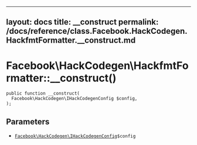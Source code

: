 
***

layout: docs
title: __construct
permalink: /docs/reference/class.Facebook.HackCodegen.HackfmtFormatter.__construct.md
---







# Facebook\\HackCodegen\\HackfmtFormatter::__construct()




``` Hack
public function __construct(
  Facebook\HackCodegen\IHackCodegenConfig $config,
);
```




## Parameters




- [` Facebook\HackCodegen\IHackCodegenConfig `](<interface.Facebook.HackCodegen.IHackCodegenConfig.md>)`` $config ``